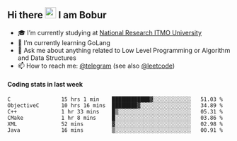 ## Hi there <img src="https://media.giphy.com/media/hvRJCLFzcasrR4ia7z/giphy.gif" width="25px" height="25px"> I am Bobur

- :mortar_board: I’m currently studying at [National Research ITMO University](https://itmo.ru/)
- :seedling: I’m currently learning GoLang
- :speech_balloon: Ask me about anything related to Low Level Programming or Algorithm and Data Structures
- :mailbox: How to reach me: [@telegram](https://t.me/octoant) (see also [@leetcode](https://leetcode.com/octoant/))    

#### Coding stats in last week

<!--START_SECTION:waka-->

```text
C                15 hrs 1 min    ████████████▓░░░░░░░░░░░░   51.03 %
ObjectiveC       10 hrs 16 mins  ████████▓░░░░░░░░░░░░░░░░   34.89 %
C++              1 hr 33 mins    █▒░░░░░░░░░░░░░░░░░░░░░░░   05.31 %
CMake            1 hr 8 mins     █░░░░░░░░░░░░░░░░░░░░░░░░   03.86 %
XML              52 mins         ▓░░░░░░░░░░░░░░░░░░░░░░░░   02.98 %
Java             16 mins         ▒░░░░░░░░░░░░░░░░░░░░░░░░   00.91 %
```

<!--END_SECTION:waka-->
